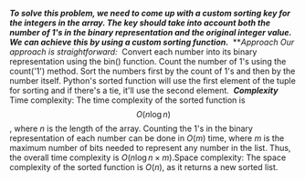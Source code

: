 ***To solve this problem, we need to come up with a custom sorting key for the integers in the array. The key should take into account both the number of 1's in the binary representation and the original integer value. We can achieve this by using a custom sorting function.***
​
***Approach
Our approach is straightforward:*
​
Convert each number into its binary representation using the bin() function.
Count the number of 1's using the count('1') method.
Sort the numbers first by the count of 1's and then by the number itself.
Python's sorted function will use the first element of the tuple for sorting and if there's a tie, it'll use the second element.
​
***Complexity***
Time complexity: The time complexity of the sorted function is $$O(n \log n)$$, where $n$ is the length of the array. Counting the 1's in the binary representation of each number can be done in $O(m)$ time, where $m$ is the maximum number of bits needed to represent any number in the list. Thus, the overall time complexity is $O(n \log n \times m)$.
​
Space complexity: The space complexity of the sorted function is $O(n)$, as it returns a new sorted list.